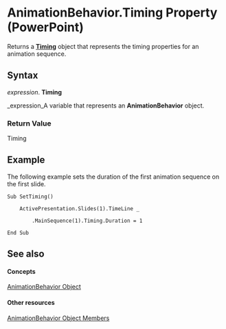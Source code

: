 
# AnimationBehavior.Timing Property (PowerPoint)

Returns a  **[Timing](11f7dab2-f9ed-1883-ab74-93f1be481af6.md)** object that represents the timing properties for an animation sequence.


## Syntax

 _expression_. **Timing**

 _expression_A variable that represents an  **AnimationBehavior** object.


### Return Value

Timing


## Example

The following example sets the duration of the first animation sequence on the first slide.


```
Sub SetTiming()

    ActivePresentation.Slides(1).TimeLine _

        .MainSequence(1).Timing.Duration = 1

End Sub
```


## See also


#### Concepts


 [AnimationBehavior Object](70eeb4aa-b9ba-ff7d-93ee-425cf191a6cb.md)
#### Other resources


 [AnimationBehavior Object Members](bf4580a3-3ad4-6158-8c72-2dcf9ded4202.md)
